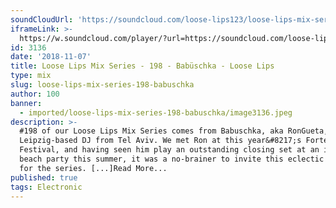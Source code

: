 ```yaml
---
soundCloudUrl: 'https://soundcloud.com/loose-lips123/loose-lips-mix-series-198-babuschka/'
iframeLink: >-
  https://w.soundcloud.com/player/?url=https://soundcloud.com/loose-lips123/loose-lips-mix-series-198-babuschka/&color=00aabb&auto_play=false&hide_related=false&show_comments=true&show_user=true&show_reposts=false
id: 3136
date: '2018-11-07'
title: Loose Lips Mix Series - 198 - Babüschka - Loose Lips
type: mix
slug: loose-lips-mix-series-198-babuschka
author: 100
banner:
  - imported/loose-lips-mix-series-198-babuschka/image3136.jpeg
description: >-
  #198 of our Loose Lips Mix Series comes from Babuschka, aka RonGueta, a
  Leipzig-based DJ from Tel Aviv. We met Ron at this year&#8217;s Forte
  Festival, and having seen him play an outstanding closing set at an idyllic
  beach party this summer, it was a no-brainer to invite this eclectic DJ along
  for the series. [...]Read More...
published: true
tags: Electronic
---
```

